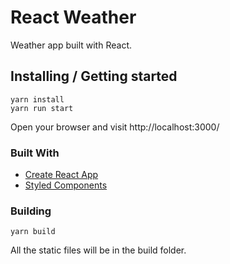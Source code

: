 # React Weather

Weather app built with React.

## Installing / Getting started

```shell
yarn install
yarn run start
```

Open your browser and visit http://localhost:3000/

### Built With

*   [Create React App](https://github.com/facebook/create-react-app)
*   [Styled Components](https://github.com/styled-components/styled-components)

### Building

```shell
yarn build
```

All the static files will be in the build folder.

